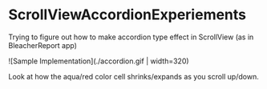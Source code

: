 # ScrollViewAccordionExperiements

Trying to figure out how to make accordion type effect in ScrollView (as in BleacherReport app)

![Sample Implementation](./accordion.gif | width=320)

Look at how the aqua/red color cell shrinks/expands as you scroll up/down.
